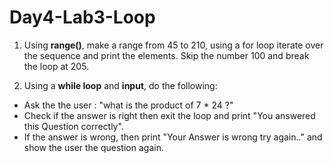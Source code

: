 # Day4-Lab3-Loop

1) Using **range()**, make a range from 45 to 210, using a for loop iterate over the sequence and print the elements. Skip the number 100 and break the loop at 205.


2) Using a **while loop** and **input**, do the following:
- Ask the the user : "what is the product of 7 * 24 ?"
- Check if the answer is right then exit the loop and print "You answered this Question correctly".
- If the answer is wrong, then print "Your Answer is wrong try again.." and show the user the question again.
